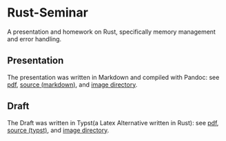 # Rust-Seminar

A presentation and homework on Rust, specifically memory management and error handling. 

## Presentation 

The presentation was written in Markdown and compiled with Pandoc: 
see [pdf](./presentation/slides.pdf), 
[source (markdown)](./presentation/slides.md), 
and [image directory](./presentation/images/).


## Draft

The Draft was written in Typst(a Latex Alternative written in Rust): 
see [pdf](./ausarbeitung/main.pdf), 
[source (typst)](./ausarbeitung/main.typ),
and [image directory](./ausarbeitung/images/).
